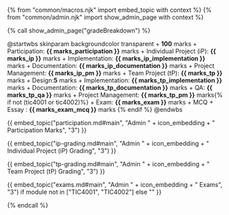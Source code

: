 {% from "common/macros.njk" import embed_topic with context %}
{% from "common/admin.njk" import show_admin_page with context %}

{% call show_admin_page("gradeBreakdown") %}
<div id="main">

<puml name="gradeBreakdown.png">
@startwbs
skinparam backgroundcolor transparent
+ <b><color:red>100</color></b> marks
 + Participation: <b><color:red>{{ marks_participation }}</color></b> marks
 + Individual Project (iP): <b><color:red>{{ marks_ip }}</color></b> marks
  + Implementation: <b><color:red>{{ marks_ip_implementation }}</color></b> marks
  + Documentation: <b><color:red>{{ marks_ip_documentation }}</color></b> marks
  + Project Management: <b><color:red>{{ marks_ip_pm }}</color></b> marks
 + Team Project (tP): <b><color:red>{{ marks_tp }}</color></b> marks
  + Design:<b><color:red>5</color></b> marks
  + Implementation: <b><color:red>{{ marks_tp_implementation }}</color></b> marks
  + Documentation: <b><color:red>{{ marks_tp_documentation }}</color></b> marks
  + QA: <b><color:red>{{ marks_tp_qa }}</color></b> marks
  + Project Management: <b><color:red>{{ marks_tp_pm }}</color></b> marks{% if not (tic4001 or tic4002)%}
 + Exam: <b><color:red>{{ marks_exam }}</color></b> marks
  + MCQ + Essay : <b><color:red>{{ marks_exam_mcq }}</color></b> marks {% endif %}
@endwbs
</puml>

{{ embed_topic("participation.md#main", "Admin " + icon_embedding + " Participation Marks", "3") }}
<p/>
{{ embed_topic("ip-grading.md#main", "Admin " + icon_embedding + " Individual Project (iP) Grading", "3") }}
<p/>
{{ embed_topic("tp-grading.md#main", "Admin " + icon_embedding + " Team Project (tP) Grading", "3") }}
<p/>
{{ embed_topic("exams.md#main", "Admin " + icon_embedding + " Exams", "3") if module not in ["TIC4001", "TIC4002"] else "" }}

</div>

{% endcall %}
